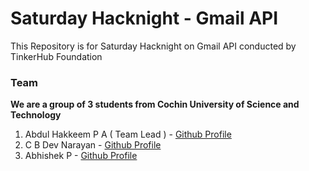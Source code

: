 # Saturday Hacknight - Gmail API
This Repository is for Saturday Hacknight on Gmail API conducted by TinkerHub Foundation  
### Team
__We are a group of 3 students from Cochin University of Science and Technology__
1. Abdul Hakkeem P A ( Team Lead ) - [Github Profile](https://github.com/hakkeempa)
2. C B Dev Narayan - [Github Profile](https://github.com/DeVcB13d)
3. Abhishek P - [Github Profile](https://github.com/Abhishek0075)
